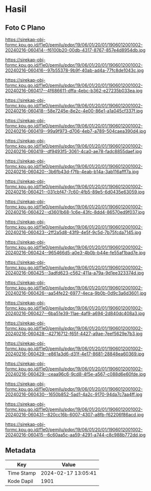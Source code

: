 # Hasil

## Foto C Plano

https://sirekap-obj-formc.kpu.go.id/f1e0/pemilu/pdpr/19/06/01/20/01/1906012001002-20240216-060414--f6100b20-00db-4317-8767-857e4d8954db.jpg

https://sirekap-obj-formc.kpu.go.id/f1e0/pemilu/pdpr/19/06/01/20/01/1906012001002-20240216-060416--97b55378-9b9f-40ab-ad4a-77fc8de1043c.jpg

https://sirekap-obj-formc.kpu.go.id/f1e0/pemilu/pdpr/19/06/01/20/01/1906012001002-20240216-060417--4f686611-dffa-4ebc-b362-e27235b033ea.jpg

https://sirekap-obj-formc.kpu.go.id/f1e0/pemilu/pdpr/19/06/01/20/01/1906012001002-20240216-060418--58e7245e-8e2c-4e00-86e1-a1a045cf337f.jpg

https://sirekap-obj-formc.kpu.go.id/f1e0/pemilu/pdpr/19/06/01/20/01/1906012001002-20240216-060419--99a9f973-d706-4eb7-a789-504caea390d4.jpg

https://sirekap-obj-formc.kpu.go.id/f1e0/pemilu/pdpr/19/06/01/20/01/1906012001002-20240216-060419--df9493f5-3061-4ca0-ae78-fadc8855daef.jpg

https://sirekap-obj-formc.kpu.go.id/f1e0/pemilu/pdpr/19/06/01/20/01/1906012001002-20240216-060420--3b6fb43d-f7fb-4eab-b14a-3ab116afff7a.jpg

https://sirekap-obj-formc.kpu.go.id/f1e0/pemilu/pdpr/19/06/01/20/01/1906012001002-20240216-060421--031cbf47-7c60-4fb5-89e5-6d0435e63059.jpg

https://sirekap-obj-formc.kpu.go.id/f1e0/pemilu/pdpr/19/06/01/20/01/1906012001002-20240216-060422--d3601b68-1c6e-43fc-8dd4-86570ed9f037.jpg

https://sirekap-obj-formc.kpu.go.id/f1e0/pemilu/pdpr/19/06/01/20/01/1906012001002-20240216-060423--2ff2a5d8-43f9-4e5f-9c5d-7b75fcda7145.jpg

https://sirekap-obj-formc.kpu.go.id/f1e0/pemilu/pdpr/19/06/01/20/01/1906012001002-20240216-060424--965466d5-a0e3-4b0b-b44e-fe55af1bad7e.jpg

https://sirekap-obj-formc.kpu.go.id/f1e0/pemilu/pdpr/19/06/01/20/01/1906012001002-20240216-060425--3adfd623-c562-411a-a79a-9d1ee323374d.jpg

https://sirekap-obj-formc.kpu.go.id/f1e0/pemilu/pdpr/19/06/01/20/01/1906012001002-20240216-060426--aa54fe22-6977-4eca-9b0b-0d9c3a6d3601.jpg

https://sirekap-obj-formc.kpu.go.id/f1e0/pemilu/pdpr/19/06/01/20/01/1906012001002-20240216-060427--6ba51e39-11ae-4af9-a694-2d840dc408a3.jpg

https://sirekap-obj-formc.kpu.go.id/f1e0/pemilu/pdpr/19/06/01/20/01/1906012001002-20240216-060428--42716712-f65f-4427-a9ae-7eef5629e7b3.jpg

https://sirekap-obj-formc.kpu.go.id/f1e0/pemilu/pdpr/19/06/01/20/01/1906012001002-20240216-060429--e861a3d6-d31f-4e17-8681-28848ea60369.jpg

https://sirekap-obj-formc.kpu.go.id/f1e0/pemilu/pdpr/19/06/01/20/01/1906012001002-20240216-060429--ceaa96c6-9cd8-4f5e-a567-c088d6e60fde.jpg

https://sirekap-obj-formc.kpu.go.id/f1e0/pemilu/pdpr/19/06/01/20/01/1906012001002-20240216-060430--1650b852-5ad1-4a2c-9170-94da7c7aa4ff.jpg

https://sirekap-obj-formc.kpu.go.id/f1e0/pemilu/pdpr/19/06/01/20/01/1906012001002-20240216-060431--820cc16b-6007-4307-a8fb-f62206f86acd.jpg

https://sirekap-obj-formc.kpu.go.id/f1e0/pemilu/pdpr/19/06/01/20/01/1906012001002-20240216-060415--6c60aa5c-aa59-4291-a744-c8c988b772dd.jpg


## Metadata

| Key        | Value               |
| ---------- | ------------------- |
| Time Stamp | 2024-02-17 13:05:41 |
| Kode Dapil | 1901                |



